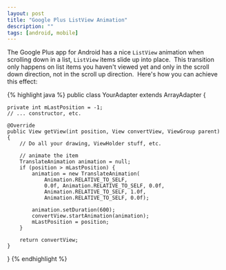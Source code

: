 ```yaml
---
layout: post
title: "Google Plus ListView Animation"
description: ""
tags: [android, mobile]
---
```


The Google Plus app for Android has a nice `ListView` animation when scrolling down in a list, `ListView` items slide up into place.  This transition only happens on list items you haven't viewed yet and only in the scroll down direction, not in the scroll up direction.  Here's how you can achieve this effect:

{% highlight java %}
public class YourAdapter extends ArrayAdapter {

    private int mLastPosition = -1;
    // ... constructor, etc.

    @Override
    public View getView(int position, View convertView, ViewGroup parent) {
        // Do all your drawing, ViewHolder stuff, etc.

        // animate the item
        TranslateAnimation animation = null;
        if (position > mLastPosition) {
            animation = new TranslateAnimation(
                Animation.RELATIVE_TO_SELF,
                0.0f, Animation.RELATIVE_TO_SELF, 0.0f,
                Animation.RELATIVE_TO_SELF, 1.0f,
                Animation.RELATIVE_TO_SELF, 0.0f);

            animation.setDuration(600);
            convertView.startAnimation(animation);
            mLastPosition = position;
        }

        return convertView;
    }
}
{% endhighlight %}

